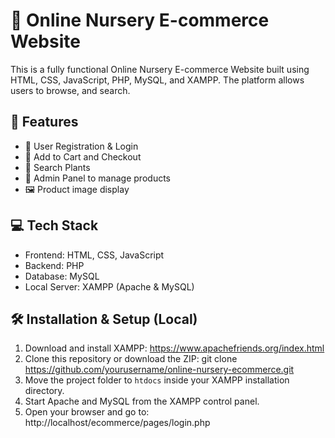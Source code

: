 # 🌿 Online Nursery E-commerce Website

This is a fully functional Online Nursery E-commerce Website built using HTML, CSS, JavaScript, PHP, MySQL, and XAMPP. The platform allows users to browse, and search.

## 🚀 Features

- 🌱 User Registration & Login
- 🛒 Add to Cart and Checkout
- 🔎 Search Plants
- 📝 Admin Panel to manage products
- 🖼️ Product image display

## 💻 Tech Stack

- Frontend: HTML, CSS, JavaScript
- Backend: PHP
- Database: MySQL
- Local Server: XAMPP (Apache & MySQL)

## 🛠️ Installation & Setup (Local)

1. Download and install XAMPP: https://www.apachefriends.org/index.html  
2. Clone this repository or download the ZIP: git clone https://github.com/yourusername/online-nursery-ecommerce.git
3. Move the project folder to `htdocs` inside your XAMPP installation directory.
4. Start Apache and MySQL from the XAMPP control panel.
5. Open your browser and go to:
http://localhost/ecommerce/pages/login.php

